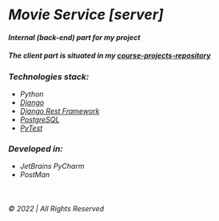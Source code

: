 # _Movie Service [server]_

#### _Internal (back-end) part for my project_    
##### The client part is situated in my [course-projects-repository](https://github.com/user-of-github/BSUIR_course-projects/tree/master/2%20year%20-%20Movie%20Ticket%20Sales%20Service/client)  

### _Technologies stack:_

* _Python_
* _[Django](https://www.djangoproject.com/)_
* _[Django Rest Framework](https://www.django-rest-framework.org/)_
* _[PostgreSQL](https://www.postgresql.org/)_  
* _[PyTest](https://pytest-cov.readthedocs.io/en/latest/readme.html)_

### _Developed in:_

* _JetBrains PyCharm_
* _PostMan_

&nbsp;

###### © 2022 | All Rights Reserved
